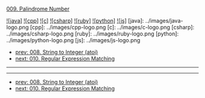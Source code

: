 [009. Palindrome Number](https://leetcode.com/problems/palindrome-number/)

[![java]](../java/009-palindrome-number.md)
[![cpp]](../cpp/009-palindrome-number.md)
[![c]](../c/009-palindrome-number.md)
[![csharp]](../csharp/009-palindrome-number.md)
[![ruby]](../ruby/009-palindrome-number.md)
[![python]](../python/009-palindrome-number.md)
[![js]](../js/009-palindrome-number.md)
[java]: ../images/java-logo.png
[cpp]: ../images/cpp-logo.png
[c]: ../images/c-logo.png
[csharp]: ../images/csharp-logo.png
[ruby]: ../images/ruby-logo.png
[python]: ../images/python-logo.png
[js]: ../images/js-logo.png

- [prev: 008. String to Integer (atoi)](008-string-to-integer-atoi.md)
- [next: 010. Regular Expression Matching](010-regular-expression-matching.md)

---



---

- [prev: 008. String to Integer (atoi)](008-string-to-integer-atoi.md)
- [next: 010. Regular Expression Matching](010-regular-expression-matching.md)
